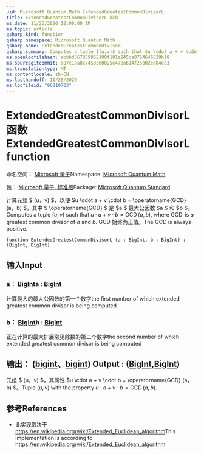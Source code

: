 ```yaml
---
uid: Microsoft.Quantum.Math.ExtendedGreatestCommonDivisorL
title: ExtendedGreatestCommonDivisorL 函数
ms.date: 11/25/2020 12:00:00 AM
ms.topic: article
qsharp.kind: function
qsharp.namespace: Microsoft.Quantum.Math
qsharp.name: ExtendedGreatestCommonDivisorL
qsharp.summary: Computes a tuple $(u,v)$ such that $u \cdot a + v \cdot b = \operatorname{GCD}(a, b)$, where $\operatorname{GCD}$ is $a$ greatest common divisor of $a$ and $b$. The GCD is always positive.
ms.openlocfilehash: abbbd367859952180f181a245ca0754646529b18
ms.sourcegitcommit: a87c1aa8e7453360025e47ba614f25b02ea84ec3
ms.translationtype: MT
ms.contentlocale: zh-CN
ms.lasthandoff: 11/26/2020
ms.locfileid: "96210703"
---
```

# <a name="extendedgreatestcommondivisorl-function"></a><span data-ttu-id="11448-102">ExtendedGreatestCommonDivisorL 函数</span><span class="sxs-lookup"><span data-stu-id="11448-102">ExtendedGreatestCommonDivisorL function</span></span>

<span data-ttu-id="11448-103">命名空间： [Microsoft 量子](xref:Microsoft.Quantum.Math)</span><span class="sxs-lookup"><span data-stu-id="11448-103">Namespace: [Microsoft.Quantum.Math](xref:Microsoft.Quantum.Math)</span></span>

<span data-ttu-id="11448-104">包： [Microsoft 量子. 标准版](https://nuget.org/packages/Microsoft.Quantum.Standard)</span><span class="sxs-lookup"><span data-stu-id="11448-104">Package: [Microsoft.Quantum.Standard](https://nuget.org/packages/Microsoft.Quantum.Standard)</span></span>


<span data-ttu-id="11448-105">计算元组 $ (u，v) $，以便 $u \cdot a + v \cdot b = \operatorname{GCD} (a，b) $，其中 $ \operatorname{GCD} $ 是 $a $ 最大公因数 $a $ 和 $b $。</span><span class="sxs-lookup"><span data-stu-id="11448-105">Computes a tuple $(u,v)$ such that $u \cdot a + v \cdot b = \operatorname{GCD}(a, b)$, where $\operatorname{GCD}$ is $a$ greatest common divisor of $a$ and $b$.</span></span> <span data-ttu-id="11448-106">GCD 始终为正值。</span><span class="sxs-lookup"><span data-stu-id="11448-106">The GCD is always positive.</span></span>

```qsharp
function ExtendedGreatestCommonDivisorL (a : BigInt, b : BigInt) : (BigInt, BigInt)
```


## <a name="input"></a><span data-ttu-id="11448-107">输入</span><span class="sxs-lookup"><span data-stu-id="11448-107">Input</span></span>

### <a name="a--bigint"></a><span data-ttu-id="11448-108">a： [BigInt](xref:microsoft.quantum.lang-ref.bigint)</span><span class="sxs-lookup"><span data-stu-id="11448-108">a : [BigInt](xref:microsoft.quantum.lang-ref.bigint)</span></span>

<span data-ttu-id="11448-109">计算最大的最大公因数的第一个数字</span><span class="sxs-lookup"><span data-stu-id="11448-109">the first number of which extended greatest common divisor is being computed</span></span>


### <a name="b--bigint"></a><span data-ttu-id="11448-110">b： [BigInt](xref:microsoft.quantum.lang-ref.bigint)</span><span class="sxs-lookup"><span data-stu-id="11448-110">b : [BigInt](xref:microsoft.quantum.lang-ref.bigint)</span></span>

<span data-ttu-id="11448-111">正在计算的最大扩展常见除数的第二个数字</span><span class="sxs-lookup"><span data-stu-id="11448-111">the second number of which extended greatest common divisor is being computed</span></span>



## <a name="output--bigintbigint"></a><span data-ttu-id="11448-112">输出： ([bigint](xref:microsoft.quantum.lang-ref.bigint)、[bigint](xref:microsoft.quantum.lang-ref.bigint)) </span><span class="sxs-lookup"><span data-stu-id="11448-112">Output : ([BigInt](xref:microsoft.quantum.lang-ref.bigint),[BigInt](xref:microsoft.quantum.lang-ref.bigint))</span></span>

<span data-ttu-id="11448-113">元组 $ (u，v) $，其属性 $u \cdot a + v \cdot b = \operatorname{GCD} (a，b) $。</span><span class="sxs-lookup"><span data-stu-id="11448-113">Tuple $(u,v)$ with the property $u \cdot a + v \cdot b = \operatorname{GCD}(a, b)$.</span></span>

## <a name="references"></a><span data-ttu-id="11448-114">参考</span><span class="sxs-lookup"><span data-stu-id="11448-114">References</span></span>

- <span data-ttu-id="11448-115">此实现取决于 https://en.wikipedia.org/wiki/Extended_Euclidean_algorithm</span><span class="sxs-lookup"><span data-stu-id="11448-115">This implementation is according to https://en.wikipedia.org/wiki/Extended_Euclidean_algorithm</span></span>